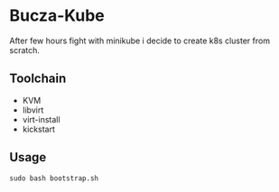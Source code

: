 Bucza-Kube
==========

After few hours fight with minikube i decide to create k8s cluster from scratch.

Toolchain
---------

+ KVM
+ libvirt
+ virt-install
+ kickstart


Usage
-----

```
sudo bash bootstrap.sh
```


